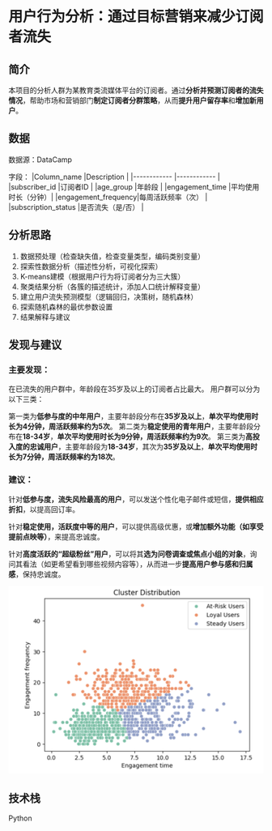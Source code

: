 # 用户行为分析：通过目标营销来减少订阅者流失

## 简介
本项目的分析人群为某教育类流媒体平台的订阅者。通过**分析并预测订阅者的流失情况**，帮助市场和营销部门**制定订阅者分群策略**，从而**提升用户留存率**和**增加新用户**。

## 数据
数据源：DataCamp

字段：
|Column_name         |Description      |
|------------        |------------     |
|subscriber_id       |订阅者ID          |
|age_group           |年龄段            |
|engagement_time     |平均使用时长（分钟）|
|engagement_frequency|每周活跃频率（次）  |
|subscription_status |是否流失（是/否）   |

## 分析思路
1. 数据预处理（检查缺失值，检查变量类型，编码类别变量）
2. 探索性数据分析（描述性分析，可视化探索）
3. K-means建模（根据用户行为将订阅者分为三大簇）
4. 聚类结果分析（各簇的描述统计，添加人口统计解释变量）
5. 建立用户流失预测模型（逻辑回归，决策树，随机森林）
6. 探索随机森林的最优参数设置
7. 结果解释与建议

## 发现与建议
### 主要发现：
在已流失的用户群中，年龄段在35岁及以上的订阅者占比最大。
用户群可以分为以下三类：

第一类为**低参与度的中年用户**，主要年龄段分布在**35岁及以上**，**单次平均使用时长为4分钟，周活跃频率约为5次**。
第二类为**稳定使用的青年用户**，主要年龄段分布在**18-34岁**，**单次平均使用时长为9分钟，周活跃频率约为9次**。
第三类为**高投入度的忠诚用户**，主要年龄段为**18-34岁**，其次为**35岁及以上**，**单次平均使用时长为7分钟，周活跃频率约为18次**。

### 建议：
针对**低参与度，流失风险最高的用户**，可以发送个性化电子邮件或短信，**提供相应折扣**，以提高回订率。

针对**稳定使用，活跃度中等的用户**，可以提供高级优惠，或**增加额外功能（如享受提前点映等）**，来提高忠诚度。

针对**高度活跃的“超级粉丝”用户**，可以将其**选为问卷调查或焦点小组的对象**，询问其看法（如更希望看到哪些视频内容等），从而进一步**提高用户参与感和归属感**，保持忠诚度。

![User Cluster](images/Cluster_Distribution.png)

## 技术栈
Python
